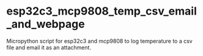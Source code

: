 # esp32c3_mcp9808_temp_csv_email_and_webpage
Micropython script for esp32c3 and mcp9808 to log temperature to a csv file and email it as an attachment.

